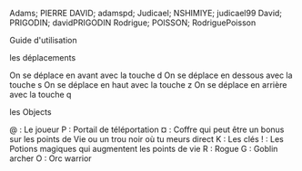 Adams; PIERRE DAVID; adamspd; Judicael; NSHIMIYE; judicael99 David; PRIGODIN; davidPRIGODIN Rodrigue; POISSON; RodriguePoisson

Guide d'utilisation

les déplacements

On se déplace en avant avec la touche d On se déplace en dessous avec la touche s On se déplace en haut avec la touche z On se déplace en arrière avec la touche q

les Objects

@ : Le joueur
P : Portail de téléportation 
¤ : Coffre qui peut être un bonus sur les points de Vie ou un trou noir où tu meurs direct 
K : Les clés 
! : Les Potions magiques qui augmentent les points de vie
R : Rogue
G : Goblin archer
O : Orc warrior


